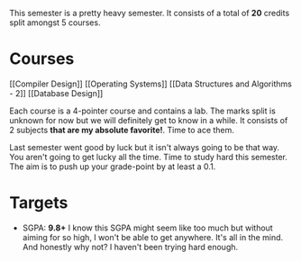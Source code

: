 This semester is a pretty heavy semester. It consists of a total of **20** credits split amongst 5 courses. 
# Courses
[[Compiler Design]]
[[Operating Systems]]
[[Data Structures and Algorithms - 2]]
[[Database Design]]

Each course is a 4-pointer course and contains a lab. The marks split is unknown for now but we will definitely get to know in a while. It consists of 2 subjects **that are my absolute favorite!**. Time to ace them. 

Last semester went good by luck but it isn't always going to be that way. You aren't going to get lucky all the time. Time to study hard this semester. The aim is to push up your grade-point by at least a 0.1. 
# Targets
- SGPA: **9.8+**
I know this SGPA might seem like too much but without aiming for so high, I won't be able to get anywhere. It's all in the mind. And honestly why not? I haven't been trying hard enough.
